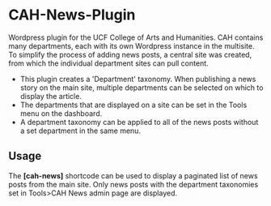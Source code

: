 # CAH-News-Plugin
Wordpress plugin for the UCF College of Arts and Humanities. CAH contains many departments, each with its own Wordpress instance in the multisite. To simplify the process of adding news posts, a central site was created, from which the individual department sites can pull content. 

* This plugin creates a 'Department' taxonomy. When publishing a news story on the main site, multiple departments can be selected on which to display the article.
* The departments that are displayed on a site can be set in the Tools menu on the dashboard. 
* A department taxonomy can be applied to all of the news posts without a set department in the same menu. 

## Usage
The **[cah-news]** shortcode can be used to display a paginated list of news posts from the main site. Only news posts with the department taxonomies set in Tools>CAH News admin page are displayed.
